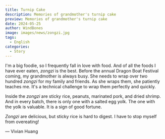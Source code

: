 ```yaml
---
title: Turnip Cake
description: Memories of grandmother's turnip cake
preview: Memories of grandmother's turnip cake
date: 2024-05-25
author: WindBones
image: images/news/zongzi.jpg
tags:
  - English
categories:
  - Story
---
```


I'm a big foodie, so I frequently fall in love with food. And of all the foods I have ever eaten, *zongzi* is the best. Before the annual Dragon Boat Festival coming,  my grandmother is always busy. She needs to wrap over two hundred *zongzi* for my family and friends. As she wraps them, she patiently teaches me. It's a technical challenge to wrap them perfectly and quickly.

Inside the *zongzi* are sticky rice, peanuts, marinated pork, and dried shrimp. And in every batch, there is only one with a salted egg yolk. The one with the yolk is valuable. It is a sign of good fortune.

*Zongzi* are delicious, but sticky rice is hard to digest. I have to stop myself from overeating!

— Vivian Huang